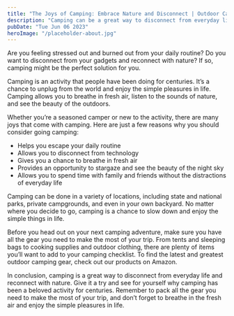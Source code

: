 ```yaml
---
title: "The Joys of Camping: Embrace Nature and Disconnect | Outdoor Camping Gear"
description: "Camping can be a great way to disconnect from everyday life and reconnect with nature. Read on to learn more and get the latest outdoor camping gear."
pubDate: "Tue Jun 06 2023"
heroImage: "/placeholder-about.jpg"
---
```


Are you feeling stressed out and burned out from your daily routine? Do you want to disconnect from your gadgets and reconnect with nature? If so, camping might be the perfect solution for you.

Camping is an activity that people have been doing for centuries. It’s a chance to unplug from the world and enjoy the simple pleasures in life. Camping allows you to breathe in fresh air, listen to the sounds of nature, and see the beauty of the outdoors.

Whether you’re a seasoned camper or new to the activity, there are many joys that come with camping. Here are just a few reasons why you should consider going camping:

- Helps you escape your daily routine
- Allows you to disconnect from technology
- Gives you a chance to breathe in fresh air
- Provides an opportunity to stargaze and see the beauty of the night sky
- Allows you to spend time with family and friends without the distractions of everyday life

Camping can be done in a variety of locations, including state and national parks, private campgrounds, and even in your own backyard. No matter where you decide to go, camping is a chance to slow down and enjoy the simple things in life.

Before you head out on your next camping adventure, make sure you have all the gear you need to make the most of your trip. From tents and sleeping bags to cooking supplies and outdoor clothing, there are plenty of items you’ll want to add to your camping checklist. To find the latest and greatest outdoor camping gear, check out our products on Amazon.

In conclusion, camping is a great way to disconnect from everyday life and reconnect with nature. Give it a try and see for yourself why camping has been a beloved activity for centuries. Remember to pack all the gear you need to make the most of your trip, and don’t forget to breathe in the fresh air and enjoy the simple pleasures in life.